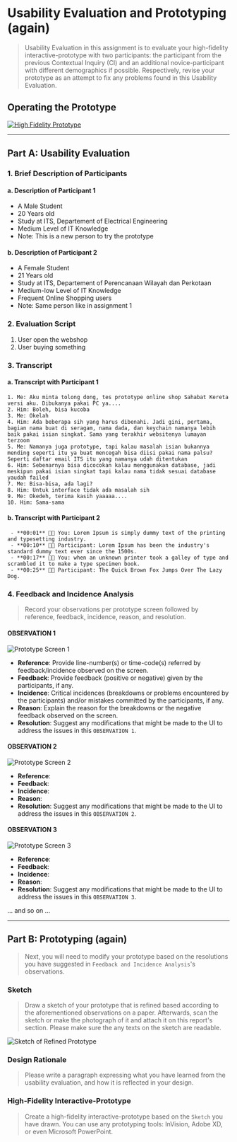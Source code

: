 # Usability Evaluation and Prototyping (again)
> Usability Evaluation in this assignment is to evaluate your high-fidelity interactive-prototype with two participants:
> the participant from the previous Contextual Inquiry (CI) 
> and an additional novice-participant with different demographics if possible.
> Respectively, revise your prototype as an attempt to fix any problems found in this Usability Evaluation.

## Operating the Prototype

[![High Fidelity Prototype](http://img.youtube.com/vi/8f0YvGWfhFQ/0.jpg)](http://www.youtube.com/watch?v=8f0YvGWfhFQ "High Fidelity Prototype")

---

## Part A: Usability Evaluation

### 1. Brief Description of Participants

#### a. Description of Participant 1
 - A Male Student
 - 20 Years old
 - Study at ITS, Departement of Electrical Engineering
 - Medium Level of IT Knowledge
 - Note: This is a new person to try the prototype

#### b. Description of Participant 2
 - A Female Student
 - 21 Years old
 - Study at ITS, Departement of Perencanaan Wilayah dan Perkotaan
 - Medium-low Level of IT Knowledge
 - Frequent Online Shopping users
 - Note: Same person like in assignment 1


### 2. Evaluation Script
1. User open the webshop
2. User buying something

### 3. Transcript

#### a. Transcript with Participant 1
```
1. Me: Aku minta tolong dong, tes prototype online shop Sahabat Kereta versi aku. Dibukanya pakai PC ya....
2. Him: Boleh, bisa kucoba
3. Me: Okelah
4. Him: Ada beberapa sih yang harus dibenahi. Jadi gini, pertama, bagian nama buat di seragam, nama dada, dan keychain namanya lebih baik pakai isian singkat. Sama yang terakhir websitenya lumayan terzoom
5. Me: Namanya juga prototype, tapi kalau masalah isian bukannya mending seperti itu ya buat mencegah bisa diisi pakai nama palsu? Seperti daftar email ITS itu yang namanya udah ditentukan
6. Him: Sebenarnya bisa dicocokan kalau menggunakan database, jadi meskipun pakai isian singkat tapi kalau nama tidak sesuai database yaudah failed
7. Me: Bisa-bisa, ada lagi?
8. Him: Untuk interface tidak ada masalah sih
9. Me: Okedeh, terima kasih yaaaaa....
10. Him: Sama-sama
```

#### b. Transcript with Participant 2
```
 - **00:01** 👨‍🔬 You: Lorem Ipsum is simply dummy text of the printing and typesetting industry.
 - **00:10** 👨‍💻 Participant: Lorem Ipsum has been the industry's standard dummy text ever since the 1500s.
 - **00:17** 👨‍🔬 You: when an unknown printer took a galley of type and scrambled it to make a type specimen book.
 - **00:25** 👨‍💻 Participant: The Quick Brown Fox Jumps Over The Lazy Dog.
 ```

### 4. Feedback and Incidence Analysis
> Record your observations per prototype screen followed by reference, feedback, incidence, reason, and resolution.

#### OBSERVATION 1
![Prototype Screen 1](https://www.europassitalian.com/wp-content/uploads/2018/02/bravolol-app-screenshot-1-635x1128.png)

 - **Reference**: Provide line-number(s) or time-code(s) referred by feedback/incidence observed on the screen.
 - **Feedback**: Provide feedback (positive or negative) given by the participants, if any.
 - **Incidence**: Critical incidences (breakdowns or problems encountered by the participants) and/or mistakes committed by the participants, if any.
 - **Reason**: Explain the reason for the breakdowns or the negative feedback observed on the screen.
 - **Resolution**: Suggest any modifications that might be made to the UI to address the issues in this `OBSERVATION 1`.
 
#### OBSERVATION 2
![Prototype Screen 2](https://www.studiainitalia.com/wp-content/uploads/2017/02/free-courses-Learn-Italian-Online.jpg)

 - **Reference**: 
 - **Feedback**: 
 - **Incidence**: 
 - **Reason**: 
 - **Resolution**: Suggest any modifications that might be made to the UI to address the issues in this `OBSERVATION 2`.
 
#### OBSERVATION 3
![Prototype Screen 3](https://www.jbklutse.com/wp-content/uploads/2019/01/language-learning-apps.png)

 - **Reference**:  
 - **Feedback**: 
 - **Incidence**: 
 - **Reason**: 
 - **Resolution**: Suggest any modifications that might be made to the UI to address the issues in this `OBSERVATION 3`.
 
 ... and so on ...
 
 ---

## Part B: Prototyping (again)
> Next, you will need to modify your prototype 
> based on the resolutions you have suggested in `Feedback and Incidence Analysis`'s observations.

### Sketch
> Draw a sketch of your prototype that is refined based according to the aforementioned observations on a paper.
> Afterwards, scan the sketch or make the photograph of it and attach it on this report's section.
> Please make sure the any texts on the sketch are readable.

![Sketch of Refined Prototype](https://cdn2.hubspot.net/hub/725165/file-3421843765-png/blog-files/uxpin--300x211.png)

### Design Rationale
> Please write a paragraph expressing what you have learned from the usability evaluation, 
> and how it is reflected in your design.

### High-Fidelity Interactive-Prototype
> Create a high-fidelity interactive-prototype based on the `Sketch` you have drawn.
> You can use any prototyping tools: InVision, Adobe XD, or even Microsoft PowerPoint.
